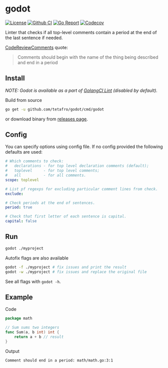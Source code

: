 # godot

[![License](http://img.shields.io/badge/license-MIT-green.svg?style=flat)](https://raw.githubusercontent.com/tetafro/godot/master/LICENSE)
[![Github CI](https://img.shields.io/github/workflow/status/tetafro/godot/Test)](https://github.com/tetafro/godot/actions?query=workflow%3ATest)
[![Go Report](https://goreportcard.com/badge/github.com/tetafro/godot)](https://goreportcard.com/report/github.com/tetafro/godot)
[![Codecov](https://codecov.io/gh/tetafro/godot/branch/master/graph/badge.svg)](https://codecov.io/gh/tetafro/godot)

Linter that checks if all top-level comments contain a period at the
end of the last sentence if needed.

[CodeReviewComments](https://github.com/golang/go/wiki/CodeReviewComments#comment-sentences) quote:

> Comments should begin with the name of the thing being described
> and end in a period

## Install

*NOTE: Godot is available as a part of [GolangCI Lint](https://github.com/golangci/golangci-lint)
(disabled by default).*

Build from source

```sh
go get -u github.com/tetafro/godot/cmd/godot
```

or download binary from [releases page](https://github.com/tetafro/godot/releases).

## Config

You can specify options using config file. If no config provided the following
defaults are used:

```yaml
# Which comments to check:
#   declarations - for top level declaration comments (default);
#   toplevel     - for top level comments;
#   all          - for all comments.
scope: toplevel

# List pf regexps for excluding particular comment lines from check.
exclude:

# Check periods at the end of sentences.
period: true

# Check that first letter of each sentence is capital.
capital: false
```

## Run

```sh
godot ./myproject
```

Autofix flags are also available

```sh
godot -f ./myproject # fix issues and print the result
godot -w ./myproject # fix issues and replace the original file
```

See all flags with `godot -h`.

## Example

Code

```go
package math

// Sum sums two integers
func Sum(a, b int) int {
    return a + b // result
}
```

Output

```sh
Comment should end in a period: math/math.go:3:1
```
